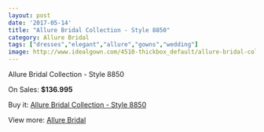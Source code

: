 ```yaml
---
layout: post
date: '2017-05-14'
title: "Allure Bridal Collection - Style 8850"
category: Allure Bridal
tags: ["dresses","elegant","allure","gowns","wedding"]
image: http://www.idealgown.com/4510-thickbox_default/allure-bridal-collection-style-8850.jpg
---
```

Allure Bridal Collection - Style 8850

On Sales: **$136.995**
<a href="https://www.idealgown.com/en/allure-bridal/2029-allure-bridal-collection-style-8850.html"><amp-img layout="responsive" width="600" height="600" src="//www.idealgown.com/4510-thickbox_default/allure-bridal-collection-style-8850.jpg" alt="Allure Bridal Collection - Style 8850 0" /></a>
<a href="https://www.idealgown.com/en/allure-bridal/2029-allure-bridal-collection-style-8850.html"><amp-img layout="responsive" width="600" height="600" src="//www.idealgown.com/4512-thickbox_default/allure-bridal-collection-style-8850.jpg" alt="Allure Bridal Collection - Style 8850 1" /></a>
<a href="https://www.idealgown.com/en/allure-bridal/2029-allure-bridal-collection-style-8850.html"><amp-img layout="responsive" width="600" height="600" src="//www.idealgown.com/4511-thickbox_default/allure-bridal-collection-style-8850.jpg" alt="Allure Bridal Collection - Style 8850 2" /></a>

Buy it: [Allure Bridal Collection - Style 8850](https://www.idealgown.com/en/allure-bridal/2029-allure-bridal-collection-style-8850.html "Allure Bridal Collection - Style 8850")

View more: [Allure Bridal](https://www.idealgown.com/en/29-allure-bridal "Allure Bridal")